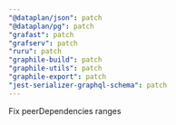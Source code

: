 ```yaml
---
"@dataplan/json": patch
"@dataplan/pg": patch
"grafast": patch
"grafserv": patch
"ruru": patch
"graphile-build": patch
"graphile-utils": patch
"graphile-export": patch
"jest-serializer-graphql-schema": patch
---
```


Fix peerDependencies ranges
